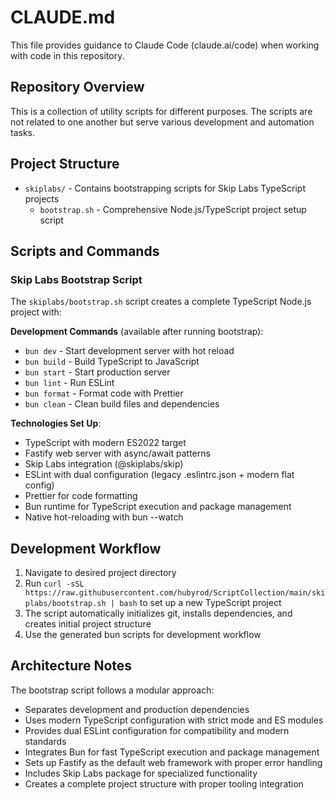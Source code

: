 # CLAUDE.md

This file provides guidance to Claude Code (claude.ai/code) when working with code in this repository.

## Repository Overview

This is a collection of utility scripts for different purposes. The scripts are not related to one another but serve various development and automation tasks.

## Project Structure

- `skiplabs/` - Contains bootstrapping scripts for Skip Labs TypeScript projects
  - `bootstrap.sh` - Comprehensive Node.js/TypeScript project setup script

## Scripts and Commands

### Skip Labs Bootstrap Script

The `skiplabs/bootstrap.sh` script creates a complete TypeScript Node.js project with:

**Development Commands** (available after running bootstrap):
- `bun dev` - Start development server with hot reload
- `bun build` - Build TypeScript to JavaScript
- `bun start` - Start production server
- `bun lint` - Run ESLint
- `bun format` - Format code with Prettier
- `bun clean` - Clean build files and dependencies

**Technologies Set Up**:
- TypeScript with modern ES2022 target
- Fastify web server with async/await patterns
- Skip Labs integration (@skiplabs/skip)
- ESLint with dual configuration (legacy .eslintrc.json + modern flat config)
- Prettier for code formatting
- Bun runtime for TypeScript execution and package management
- Native hot-reloading with bun --watch

## Development Workflow

1. Navigate to desired project directory
2. Run `curl -sSL https://raw.githubusercontent.com/hubyrod/ScriptCollection/main/skiplabs/bootstrap.sh | bash` to set up a new TypeScript project
3. The script automatically initializes git, installs dependencies, and creates initial project structure
4. Use the generated bun scripts for development workflow

## Architecture Notes

The bootstrap script follows a modular approach:
- Separates development and production dependencies
- Uses modern TypeScript configuration with strict mode and ES modules
- Provides dual ESLint configuration for compatibility and modern standards
- Integrates Bun for fast TypeScript execution and package management
- Sets up Fastify as the default web framework with proper error handling
- Includes Skip Labs package for specialized functionality
- Creates a complete project structure with proper tooling integration